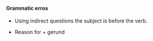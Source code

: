 #### Grammatic erros

- Using indirect questions the subject is before the verb.

- Reason for + gerund


